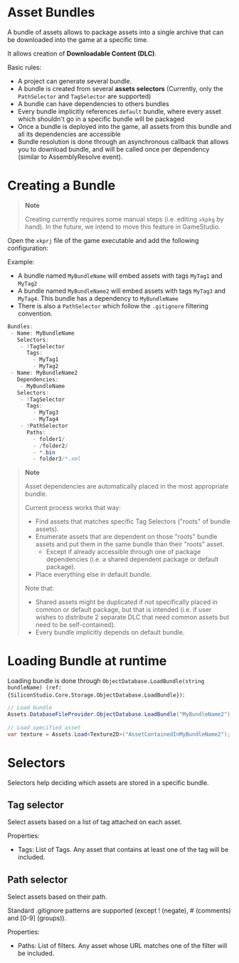 # Asset Bundles

<div class="doc-incomplete"/>

A bundle of assets allows to package assets into a single archive that can be downloaded into the game at a specific time.

It allows creation of **Downloadable Content (DLC)**.

Basic rules:

- A project can generate several bundle.
- A bundle is created from several **assets selectors**  (Currently, only the `PathSelector` and `TagSelector` are supported)
- A bundle can have dependencies to others bundles
- Every bundle implicitly references `default` bundle, where every asset which shouldn't go in a specific bundle will be packaged
- Once a bundle is deployed into the game, all assets from this bundle and all its dependencies are accessible
- Bundle resolution is done through an asynchronous callback that allows you to download bundle, and will be called once per dependency (similar to AssemblyResolve event).

# Creating a Bundle

> **Note**
> 
> Creating currently requires some manual steps (i.e. editing `xkpkg` by hand). In the future, we intend to move this feature in GameStudio.    

Open the `xkprj` file of the game executable and add the following configuration:

Example:

- A bundle named `MyBundleName` will embed assets with tags `MyTag1` and `MyTag2`
- A bundle named `MyBundleName2` will embed assets with tags `MyTag3` and `MyTag4`. This bundle has a dependency to `MyBundleName`
- There is also a `PathSelector` which follow the `.gitignore` filtering convention.

 

```cs
Bundles:
 - Name: MyBundleName
   Selectors:
    - !TagSelector
      Tags: 
        - MyTag1
        - MyTag2
 - Name: MyBundleName2
   Dependencies:
    - MyBundleName
   Selectors:
    - !TagSelector
      Tags: 
        - MyTag3
        - MyTag4
    - !PathSelector
      Paths:
        - folder1/
        - /folder2/
        - *.bin
        - folder3/*.xml
```


> **Note**
> 
> Asset dependencies are automatically placed in the most appropriate bundle.
> 
> Current process works that way:
> 
> - Find assets that matches specific Tag Selectors ("roots" of bundle assets).
> - Enumerate assets that are dependent on those "roots" bundle assets and put them in the same bundle than their "roots" asset.
>   - Except if already accessible through one of package dependencies (i.e. a shared dependent package or default package).
> - Place everything else in default bundle.
> 
> Note that:
> 
> - Shared assets might be duplicated if not specifically placed in common or default package, but that is intended (i.e. if user wishes to distribute 2 separate DLC that need common assets but need to be self-contained).
> - Every bundle implicitly depends on default bundle.
> 
>      

# Loading Bundle at runtime

Loading bundle is done through `ObjectDatabase.LoadBundle(string bundleName) (ref:{SiliconStudio.Core.Storage.ObjectDatabase.LoadBundle})`:

```cs
// Load bundle
Assets.DatabaseFileProvider.ObjectDatabase.LoadBundle("MyBundleName2");
 
// Load specified asset
var texture = Assets.Load<Texture2D>("AssetContainedInMyBundleName2");
```


# Selectors

 Selectors help deciding which assets are stored in a specific bundle.

## Tag selector

Select assets based on a list of tag attached on each asset.

Properties:

- Tags: List of Tags. Any asset that contains at least one of the tag will be included.

## Path selector

Select assets based on their path.

Standard .gitignore patterns are supported (except ! (negate), # (comments) and \[0-9\] (groups)).

Properties:

- Paths: List of filters. Any asset whose URL matches one of the filter will be included.

 

